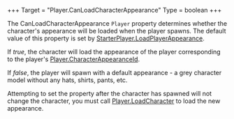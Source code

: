 +++
Target = "Player.CanLoadCharacterAppearance"
Type = boolean
+++

The CanLoadCharacterAppearance `Player` property determines whether the character's appearance will be loaded when the player spawns. The default value of this property is set by [StarterPlayer.LoadPlayerAppearance](https://developer.roblox.com/search#stq=LoadPlayerAppearance).If *true*, the character will load the appearance of the player corresponding to the player's [Player.CharacterAppearanceId](https://developer.roblox.com/api-reference/property/Player/CharacterAppearanceId).If *false*, the player will spawn with a default appearance - a grey character model without any hats, shirts, pants, etc.Attempting to set the property after the character has spawned will not change the character, you must call [Player.LoadCharacter](https://developer.roblox.com/api-reference/function/Player/LoadCharacter) to load the new appearance.